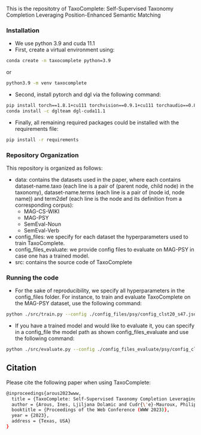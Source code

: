 This is the repositotry of TaxoComplete: Self-Supervised Taxonomy Completion Leveraging Position-Enhanced Semantic Matching

### Installation
- We use python 3.9 and cuda 11.1
- First, create a virtual environment using:
``` bash
conda create -n taxocomplete python=3.9
```
or 
``` bash
python3.9 -m venv taxocomplete
```
- Second, install pytorch and dgl via the following command:
``` bash
pip install torch==1.8.1+cu111 torchvision==0.9.1+cu111 torchaudio==0.8.1 -f https://download.pytorch.org/whl/torch_stable.html
conda install -c dglteam dgl-cuda11.1
```
- Finally, all remaining required packages could be installed with the requirements file:
``` bash
pip install -r requirements
```

### Repository Organization
This repository is organized as follows:
- data: contains the datasets used in the paper, where each contains dataset-name.taxo (each line is a pair of (parent node, child node) in the taxonomy), dataset-name.terms (each line is a pair of (node id, node name)) and term2def (each line is the node and its definition from a corresponding corpus):
    - MAG-CS-WIKI
    - MAG-PSY
    - SemEval-Noun
    - SemEval-Verb
- config_files: we specify for each dataset the hyperparameters used to train TaxoComplete.
- config_files_evaluate: we provide config files to evaluate on MAG-PSY in case one has a trained model.
- src: contains the source code of TaxoComplete

### Running the code
- For the sake of reproducibility, we specify all hyperparameters in the config_files folder. For instance, to train and evaluate TaxoComplete on the MAG-PSY dataset, use the following command:
``` bash
python ./src/train.py --config ./config_files/psy/config_clst20_s47.json
```
- If you have a trained model and would like to evaluate it, you can specify in a config_file the model path as shown config_files_evaluate and use the following command:
``` bash
python ./src/evaluate.py --config ./config_files_evaluate/psy/config_clst20_s49.json
```

## Citation
Please cite the following paper when using TaxoComplete:
``` bash
@inproceedings{arous2023www,
  title = {TaxoComplete: Self-Supervised Taxonomy Completion Leveraging Position-Enhanced Semantic Matching},
  author = {Arous, Ines, Ljiljana Dolamic and Cudr{\'e}-Mauroux, Philippe},
  booktitle = {Proceedings of the Web Conference (WWW 2023)},
  year = {2023},
  address = {Texas, USA}
}
```



